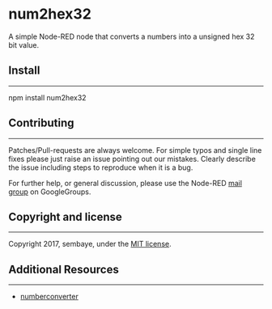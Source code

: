 # num2hex32

A simple Node-RED node that converts a numbers into a unsigned hex 32 bit value.


## Install
-----------

npm install num2hex32

## Contributing
-----------
Patches/Pull-requests are always welcome. For simple typos and single line fixes please just raise an issue pointing out our mistakes. Clearly describe the issue including steps to reproduce when it is a bug.

For further help, or general discussion, please use the
Node-RED [mail group](https://groups.google.com/forum/#!forum/node-red) on GoogleGroups.

## Copyright and license
-----------
Copyright 2017, sembaye, under the [MIT license](LICENSE).


## Additional Resources
-----------
* [numberconverter](https://github.com/sembaye/numberconverter)


